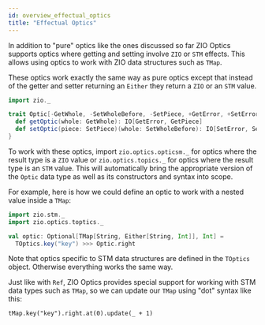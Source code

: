 ```yaml
---
id: overview_effectual_optics
title: "Effectual Optics"
---
```


In addition to "pure" optics like the ones discussed so far ZIO Optics supports optics where getting and setting involve `ZIO` or `STM` effects. This allows using optics to work with ZIO data structures such as `TMap`.

These optics work exactly the same way as pure optics except that instead of the getter and setter returning an `Either` they return a `ZIO` or an `STM` value.

```scala mdoc:compile-only
import zio._

trait Optic[-GetWhole, -SetWholeBefore, -SetPiece, +GetError, +SetError, +GetPiece, +SetWholeAfter] {
  def getOptic(whole: GetWhole): IO[GetError, GetPiece]
  def setOptic(piece: SetPiece)(whole: SetWholeBefore): IO[SetError, SetWholeAfter]
}
```

To work with these optics, import `zio.optics.opticsm._` for optics where the result type is a `ZIO` value or `zio.optics.topics._` for optics where the result type is an `STM` value. This will automatically bring the appropriate version of the `Optic` data type as well as its constructors and syntax into scope.

For example, here is how we could define an optic to work with a nested value inside a `TMap`:

```scala mdoc:silent
import zio.stm._
import zio.optics.toptics._

val optic: Optional[TMap[String, Either[String, Int]], Int] =
  TOptics.key("key") >>> Optic.right
```

Note that optics specific to STM data structures are defined in the `TOptics` object. Otherwise everything works the same way.

Just like with `Ref`, ZIO Optics provides special support for working with STM data types such as `TMap`, so we can update our `TMap` using "dot" syntax like this:

```scala:mdoc
tMap.key("key").right.at(0).update(_ + 1)
```
